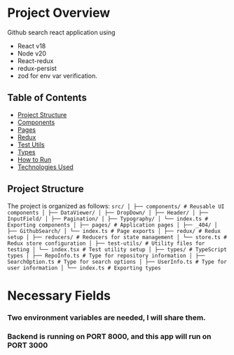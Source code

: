 # Project Overview
Github search react application using
- React v18
- Node v20
- React-redux
- redux-persist
- zod for env var verification.

## Table of Contents

- [Project Structure](#project-structure)
- [Components](#components)
- [Pages](#pages)
- [Redux](#redux)
- [Test Utils](#test-utils)
- [Types](#types)
- [How to Run](#how-to-run)
- [Technologies Used](#technologies-used)

## Project Structure

The project is organized as follows:
`src/ │ ├── components/ # Reusable UI components │ ├── DataViewer/ │ ├── DropDown/ │ ├── Header/ │ ├── InputField/ │ ├── Pagination/ │ ├── Typography/ │ └── index.ts # Exporting components │ ├── pages/ # Application pages │ ├── _404/ │ ├── GithubSearch/ │ └── index.ts # Page exports │ ├── redux/ # Redux setup │ ├── reducers/ # Reducers for state management │ └── store.ts # Redux store configuration │ ├── test-utils/ # Utility files for testing │ └── index.tsx # Test utility setup │ ├── types/ # TypeScript types │ ├── RepoInfo.ts # Type for repository information │ ├── SearchOption.ts # Type for search options │ ├── UserInfo.ts # Type for user information │ └── index.ts # Exporting types`

# Necessary Fields
### Two environment variables are needed, I will share them.
### Backend is running on PORT 8000, and this app will run on PORT 3000
